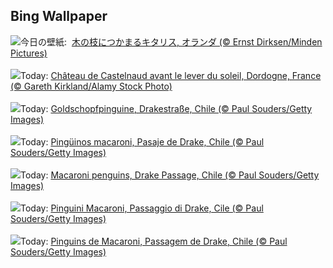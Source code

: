 ## Bing Wallpaper
![](https://www.bing.com/th?id=OHR.SquirrelNetherlands_JA-JP9623906743_UHD.jpg&w=1000)今日の壁紙: &nbsp;[木の枝につかまるキタリス, オランダ (© Ernst Dirksen/Minden Pictures)](https://www.bing.com/th?id=OHR.SquirrelNetherlands_JA-JP9623906743_UHD.jpg)
<br><br/>
![](https://www.bing.com/th?id=OHR.Castlenaud_FR-FR4922909582_UHD.jpg&w=1000)Today: [Château de Castelnaud avant le lever du soleil, Dordogne, France (© Gareth Kirkland/Alamy Stock Photo)](https://www.bing.com/th?id=OHR.Castlenaud_FR-FR4922909582_UHD.jpg)
<br><br/>
![](https://www.bing.com/th?id=OHR.MacaroniPenguins_DE-DE9243593440_UHD.jpg&w=1000)Today: [Goldschopfpinguine, Drakestraße, Chile (© Paul Souders/Getty Images)](https://www.bing.com/th?id=OHR.MacaroniPenguins_DE-DE9243593440_UHD.jpg)
<br><br/>
![](https://www.bing.com/th?id=OHR.MacaroniPenguins_ES-ES2099572646_UHD.jpg&w=1000)Today: [Pingüinos macaroni, Pasaje de Drake, Chile (© Paul Souders/Getty Images)](https://www.bing.com/th?id=OHR.MacaroniPenguins_ES-ES2099572646_UHD.jpg)
<br><br/>
![](https://www.bing.com/th?id=OHR.MacaroniPenguins_EN-GB2958332106_UHD.jpg&w=1000)Today: [Macaroni penguins, Drake Passage, Chile (© Paul Souders/Getty Images)](https://www.bing.com/th?id=OHR.MacaroniPenguins_EN-GB2958332106_UHD.jpg)
<br><br/>
![](https://www.bing.com/th?id=OHR.MacaroniPenguins_IT-IT1123912901_UHD.jpg&w=1000)Today: [Pinguini Macaroni, Passaggio di Drake, Cile (© Paul Souders/Getty Images)](https://www.bing.com/th?id=OHR.MacaroniPenguins_IT-IT1123912901_UHD.jpg)
<br><br/>
![](https://www.bing.com/th?id=OHR.MacaroniPenguins_PT-BR1446877304_UHD.jpg&w=1000)Today: [Pinguins de Macaroni, Passagem de Drake, Chile (© Paul Souders/Getty Images)](https://www.bing.com/th?id=OHR.MacaroniPenguins_PT-BR1446877304_UHD.jpg)
<br><br/>
